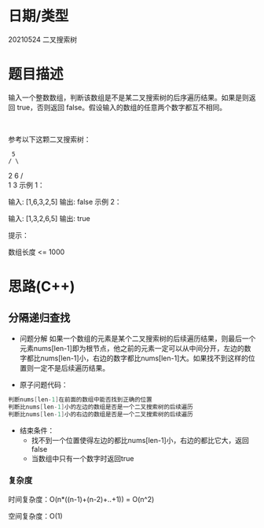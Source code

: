 
<!--
 * @Author: baisichen
 * @Date: 2021-05-10 10:20:04
 * @LastEditTime: 2021-05-24 20:24:43
 * @LastEditors: baisichen
 * @Description: 
-->
# 日期/类型
20210524 二叉搜索树


# 题目描述
输入一个整数数组，判断该数组是不是某二叉搜索树的后序遍历结果。如果是则返回 true，否则返回 false。假设输入的数组的任意两个数字都互不相同。

 

参考以下这颗二叉搜索树：

     5
    / \
   2   6
  / \
 1   3
示例 1：

输入: [1,6,3,2,5]
输出: false
示例 2：

输入: [1,3,2,6,5]
输出: true
 

提示：

数组长度 <= 1000


# 思路(C++)

## 分隔递归查找

- 问题分解
  如果一个数组的元素是某个二叉搜索树的后续遍历结果，则最后一个元素nums[len-1]即为根节点，他之前的元素一定可以从中间分开，左边的数字都比nums[len-1]小，右边的数字都比nums[len-1]大。如果找不到这样的位置则一定不是后续遍历结果。

- 原子问题代码：
``` cpp
判断nums[len-1]在前面的数组中能否找到正确的位置
判断比nums[len-1]小的左边的数组是否是一个二叉搜索树的后续遍历
判断比nums[len-1]小的右边的数组是否是一个二叉搜索树的后续遍历
```

- 结束条件：
  - 找不到一个位置使得左边的都比nums[len-1]小，右边的都比它大，返回false
  - 当数组中只有一个数字时返回true


### 复杂度
时间复杂度：O(n*((n-1)+(n-2)+..+1)) = O(n^2)

空间复杂度：O(1)